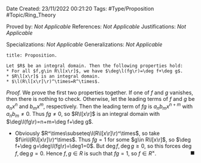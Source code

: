 <div class="topSpace"></div>

Date Created: 23/11/2022 00:21:20
Tags: #Type/Proposition #Topic/Ring_Theory

Proved by: <i>Not Applicable</i>
References: <i>Not Applicable</i>
Justifications: <i>Not Applicable</i>

Specializations: <i>Not Applicable</i>
Generalizations: <i>Not Applicable</i>

``` ad-Proposition
title: Proposition.

Let $R$ be an integral domain. Then the following properties hold:
* For all $f,g\in R\l[x\r]$, we have $\deg\l(fg\r)=\deg f+\deg g$.
* $R\l[x\r]$ is an integral domain.
* $\l(R\l[x\r]\r)^\times=R^\times$.

```

<i>Proof.</i> We prove the first two properties together. If one of $f$ and $g$ vanishes, then there is nothing to check. Otherwise, let the leading terms of $f$ and $g$ be $a_nx^n$ and $b_mx^m$, respectively. Then the leading term of $fg$ is $a_nb_mx^{n+m}$ with $a_nb_m\neq0$. Thus $fg\neq0$, so $R\l[x\r]$ is an integral domain with $\deg\l(fg\r)=n+m=\deg f+\deg g$.

* Obviously $R^\times\subseteq\l(R\l[x\r]\r)^\times$, so take $f\in\l(R\l[x\r]\r)^\times$. Thus $fg=1$ for some $g\in R\l[x\r]$, so $\deg f+\deg g=\deg\l(fg\r)=\deg1=0$. But $\deg f,\deg g\geq0$, so this forces $\deg f,\deg g=0$. Hence $f,g\in R$ is such that $fg=1$, so $f\in R^\times$.<span style="float:right;">$\blacksquare$</span>

